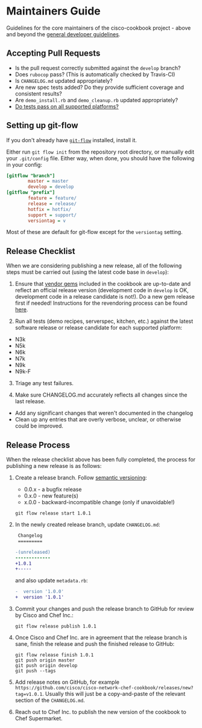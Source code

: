 # Maintainers Guide

Guidelines for the core maintainers of the cisco-cookbook project - above and beyond the [general developer guidelines](../CONTRIBUTING.md).

## Accepting Pull Requests

* Is the pull request correctly submitted against the `develop` branch?
* Does `rubocop` pass? (This is automatically checked by Travis-CI)
* Is `CHANGELOG.md` updated appropriately?
* Are new spec tests added? Do they provide sufficient coverage and consistent results?
* Are `demo_install.rb` and `demo_cleanup.rb` updated appropriately? 
* [Do tests pass on all supported platforms?](#test-platforms)

## Setting up git-flow

If you don't already have [`git-flow`](https://github.com/petervanderdoes/gitflow/) installed, install it.

Either run `git flow init` from the repository root directory, or manually edit your `.git/config` file. Either way, when done, you should have the following in your config:

```ini
[gitflow "branch"]
        master = master
        develop = develop
[gitflow "prefix"]
        feature = feature/
        release = release/
        hotfix = hotfix/
        support = support/
        versiontag = v
```

Most of these are default for git-flow except for the `versiontag` setting.

## Release Checklist

When we are considering publishing a new release, all of the following steps must be carried out (using the latest code base in `develop`):

1. Ensure that [vendor gems](https://sethvargo.com/using-gems-with-chef/) included in the cookbook are up-to-date and reflect an official release version (development code in `develop` is OK, development code in a release candidate is not!). Do a new gem release first if needed! Instructions for the revendoring process can be found [here](./README-revendor-gems.md).

2. <a name="test-platforms">Run all tests (demo recipes, serverspec, kitchen, etc.) against the latest software release or release candidate for each supported platform:</a>
  * N3k
  * N5k
  * N6k
  * N7k
  * N9k
  * N9k-F

3. Triage any test failures.

4. Make sure CHANGELOG.md accurately reflects all changes since the last release.
  * Add any significant changes that weren't documented in the changelog
  * Clean up any entries that are overly verbose, unclear, or otherwise could be improved.

## Release Process

When the release checklist above has been fully completed, the process for publishing a new release is as follows:

1. Create a release branch. Follow [semantic versioning](http://semver.org):
    * 0.0.x - a bugfix release
    * 0.x.0 - new feature(s)
    * x.0.0 - backward-incompatible change (only if unavoidable!)

    ```
    git flow release start 1.0.1
    ```

2. In the newly created release branch, update `CHANGELOG.md`:

    ```diff
     Changelog
     =========
 
    -(unreleased)
    -------------
    +1.0.1
    +-----
    ```
    
    and also update `metadata.rb`:
    
    ```diff
    -  version '1.0.0'
    +  version '1.0.1'
    ```
    
3. Commit your changes and push the release branch to GitHub for review by Cisco and Chef Inc.:

	```
	git flow release publish 1.0.1
	```
	
4. Once Cisco and Chef Inc. are in agreement that the release branch is sane, finish the release and push the finished release to GitHub:

    ```
    git flow release finish 1.0.1
    git push origin master
    git push origin develop
    git push --tags
    ```

5. Add release notes on GitHub, for example `https://github.com/cisco/cisco-network-chef-cookbook/releases/new?tag=v1.0.1`. Usually this will just be a copy-and-paste of the relevant section of the `CHANGELOG.md`.

6. Reach out to Chef Inc. to publish the new version of the cookbook to Chef Supermarket.
